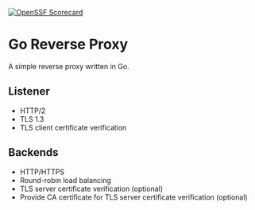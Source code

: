 [![OpenSSF Scorecard](https://api.scorecard.dev/projects/github.com/pamelia/gorp/badge)](https://scorecard.dev/viewer/?uri=github.com/pamelia/gorp)

# Go Reverse Proxy
A simple reverse proxy written in Go.


## Listener
- HTTP/2
- TLS 1.3
- TLS client certificate verification

## Backends
- HTTP/HTTPS
- Round-robin load balancing
- TLS server certificate verification (optional)
- Provide CA certificate for TLS server certificate verification (optional)
